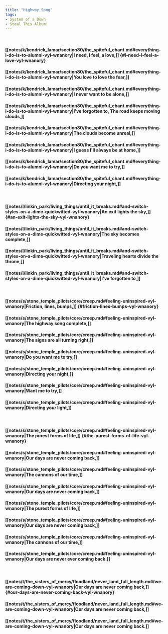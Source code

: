 ```yaml
---
title: "Highway Song"
tags:
- System of a Down
- Steal This Album!
---
```

&nbsp;
#### [[notes/k/kendrick_lamar/section80/the_spiteful_chant.md#everything-i-do-is-to-alumni-vyl-wnanory|I need, I feel, a love,]] {#i-need-i-feel-a-love-vyl-wnanory}
#### [[notes/k/kendrick_lamar/section80/the_spiteful_chant.md#everything-i-do-is-to-alumni-vyl-wnanory|You love to love the fear,]]
#### [[notes/k/kendrick_lamar/section80/the_spiteful_chant.md#everything-i-do-is-to-alumni-vyl-wnanory|I never want to be alone,]]
#### [[notes/k/kendrick_lamar/section80/the_spiteful_chant.md#everything-i-do-is-to-alumni-vyl-wnanory|I've forgotten to, The road keeps moving clouds,]]
#### [[notes/k/kendrick_lamar/section80/the_spiteful_chant.md#everything-i-do-is-to-alumni-vyl-wnanory|The clouds become unreal,]]
#### [[notes/k/kendrick_lamar/section80/the_spiteful_chant.md#everything-i-do-is-to-alumni-vyl-wnanory|I guess I'll always be at home,]]
#### [[notes/k/kendrick_lamar/section80/the_spiteful_chant.md#everything-i-do-is-to-alumni-vyl-wnanory|Do you want me to try,]]
#### [[notes/k/kendrick_lamar/section80/the_spiteful_chant.md#everything-i-do-is-to-alumni-vyl-wnanory|Directing your night,]]
&nbsp;
#### [[notes/l/linkin_park/living_things/until_it_breaks.md#and-switch-styles-on-a-dime-quickwitted-vyl-wnanory|An exit lights the sky,]] {#an-exit-lights-the-sky-vyl-wnanory}
#### [[notes/l/linkin_park/living_things/until_it_breaks.md#and-switch-styles-on-a-dime-quickwitted-vyl-wnanory|The sky becomes complete,]]
#### [[notes/l/linkin_park/living_things/until_it_breaks.md#and-switch-styles-on-a-dime-quickwitted-vyl-wnanory|Traveling hearts divide the throne,]]
#### [[notes/l/linkin_park/living_things/until_it_breaks.md#and-switch-styles-on-a-dime-quickwitted-vyl-wnanory|I've forgotten to,]]
&nbsp;
#### [[notes/s/stone_temple_pilots/core/creep.md#feeling-uninspired-vyl-wnanory|Friction, lines, bumps,]] {#friction-lines-bumps-vyl-wnanory}
#### [[notes/s/stone_temple_pilots/core/creep.md#feeling-uninspired-vyl-wnanory|The highway song complete,]]
#### [[notes/s/stone_temple_pilots/core/creep.md#feeling-uninspired-vyl-wnanory|The signs are all turning right,]]
#### [[notes/s/stone_temple_pilots/core/creep.md#feeling-uninspired-vyl-wnanory|Do you want me to try,]]
#### [[notes/s/stone_temple_pilots/core/creep.md#feeling-uninspired-vyl-wnanory|Directing your night,]]
#### [[notes/s/stone_temple_pilots/core/creep.md#feeling-uninspired-vyl-wnanory|Want me to try,]]
#### [[notes/s/stone_temple_pilots/core/creep.md#feeling-uninspired-vyl-wnanory|Directing your light,]]
&nbsp;
#### [[notes/s/stone_temple_pilots/core/creep.md#feeling-uninspired-vyl-wnanory|The purest forms of life,]] {#the-purest-forms-of-life-vyl-wnanory}
#### [[notes/s/stone_temple_pilots/core/creep.md#feeling-uninspired-vyl-wnanory|Our days are never coming back,]]
#### [[notes/s/stone_temple_pilots/core/creep.md#feeling-uninspired-vyl-wnanory|The cannons of our time,]]
#### [[notes/s/stone_temple_pilots/core/creep.md#feeling-uninspired-vyl-wnanory|Our days are never coming back,]]
#### [[notes/s/stone_temple_pilots/core/creep.md#feeling-uninspired-vyl-wnanory|The purest forms of life,]]
#### [[notes/s/stone_temple_pilots/core/creep.md#feeling-uninspired-vyl-wnanory|Our days are never coming back,]]
#### [[notes/s/stone_temple_pilots/core/creep.md#feeling-uninspired-vyl-wnanory|The cannons of our time,]]
#### [[notes/s/stone_temple_pilots/core/creep.md#feeling-uninspired-vyl-wnanory|Our days are never ever coming back.]]
&nbsp;
#### [[notes/t/the_sisters_of_mercy/floodland/never_land_full_length.md#we-are-coming-down-vyl-wnanory|Our days are never coming back,]] {#our-days-are-never-coming-back-vyl-wnanory}
#### [[notes/t/the_sisters_of_mercy/floodland/never_land_full_length.md#we-are-coming-down-vyl-wnanory|Our days are never coming back,]]
#### [[notes/t/the_sisters_of_mercy/floodland/never_land_full_length.md#we-are-coming-down-vyl-wnanory|Our days are never coming back.]]
